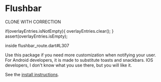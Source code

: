 # Flushbar
CLONE WITH CORRECTION

if(overlayEntries.isNotEmpty){
       overlayEntries.clear();
}
  assert(overlayEntries.isEmpty);

inside flushbar_route.dart#L307

Use this package if you need more customization when notifying your user. For Android developers, it is made to substitute
toasts and snackbars. IOS developers, I don't know what you use there, but you will like it.

See the [install instructions](https://pub.dartlang.org/packages/flushbar#-installing-tab-).

